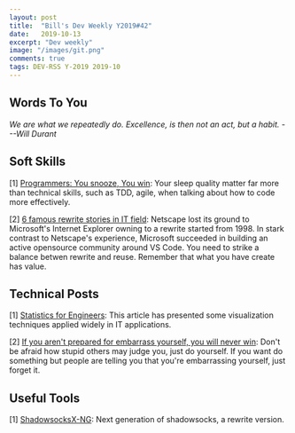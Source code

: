 ```yaml
---
layout: post
title:  "Bill's Dev Weekly Y2019#42"
date:   2019-10-13
excerpt: "Dev weekly"
image: "/images/git.png"
comments: true
tags: DEV-RSS Y-2019 2019-10
---
```


## Words To You

*We are what we repeatedly do. Excellence, is then not an act, but a habit. ---Will Durant*


## Soft Skills

[1] [Programmers: You snooze, You win](http://huseyinpolatyuruk.com/2019/09/27/programmers-you-snooze-you-win/): Your sleep quality matter far more than technical skills, such as TDD, agile, when talking about how to code more effectively.

[2] [6 famous rewrite stories in IT field](https://medium.com/@herbcaudill/lessons-from-6-software-rewrite-stories-635e4c8f7c22): Netscape lost its ground to Microsoft's Internet Explorer owning to a rewrite started from 1998. In stark contrast to Netscape's experience, Microsoft succeeded in building an active opensource community around VS Code. You need to strike a balance betwen rewrite and reuse. Remember that what you have create has value.

## Technical Posts

[1] [Statistics for Engineers](https://queue.acm.org/detail.cfm?id=2903468): This article has presented some visualization techniques applied widely in IT applications.

[2] [If you aren't prepared for embarrass yourself, you will never win](https://medium.com/@michael.thompson1978/if-you-arent-prepared-to-embarrass-yourself-you-ll-never-win-dec21ac44477): Don't be afraid how stupid others may judge you, just do yourself. If you want do something but people are telling you that you're embarrassing yourself, just forget it.

## Useful Tools

[1] [ShadowsocksX-NG](https://github.com/shadowsocks/ShadowsocksX-NG): Next generation of shadowsocks, a rewrite version.
